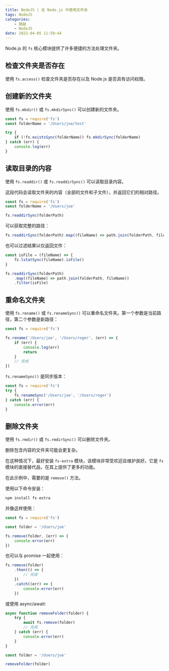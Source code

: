 ```yaml
---
title: NodeJS | 在 Node.js 中使用文件夹
tags: NodeJS
categories:
    - 随敲
    - NodeJS
date: 2022-04-05 11:59:44
---
```


Node.js 的 `fs` 核心模块提供了许多便捷的方法处理文件夹。

## 检查文件夹是否存在

使用 `fs.access()` 检查文件夹是否存在以及 Node.js 是否具有访问权限。

## 创建新的文件夹

使用 `fs.mkdir()` 或 `fs.mkdirSync()` 可以创建新的文件夹。

```js
const fs = require('fs')
const folderName = '/Users/joe/test'

try {
    if (!fs.existsSync(folderName)) fs.mkdirSync(folderName)
} catch (err) {
    console.log(err)
}
```

## 读取目录的内容

使用 `fs.readdir()` 或 `fs.readdirSync()` 可以读取目录内容。

这段代码会读取文件夹的内容（全部的文件和子文件），并返回它们的相对路径。

```js
const fs = require('fs')
const folderName = '/Users/joe'

fs.readdirSync(folderPath)
```

可以获取完整的路径：

```js
fs.readdirSync(folderPath).map((fileName) => path.join(folderPath, fileName))
```

也可以过滤结果以仅返回文件：

```js
const isFile = (fileName) => {
    fs.lstatSync(fileName).isFile()
}

fs.readdirSync(folderPath)
    .map((fileName) => path.join(folderPath, fileName))
    .filter(isFile)
```

## 重命名文件夹

使用 `fs.rename()` 或 `fs.renameSync()` 可以重命名文件夹。第一个参数是当前路径，第二个参数是新路径：

```js
const fs = require('fs')

fs.rename('/Users/joe', '/Users/roger', (err) => {
    if (err) {
        console.log(err)
        return
    }
    // 完成
})
```

`fs.renameSync()` 是同步版本：

```js
const fs = require('fs')
try {
    fs.renameSync('/Users/joe', '/Users/roger')
} catch (err) {
    console.error(err)
}
```

## 删除文件夹

使用 `fs.rmdir()` 或 `fs.rmdirSync()` 可以删除文件夹。

删除包含内容的文件夹可能会更复杂。

在这种情况下，最好安装 `fs-extra` 模块，该模块非常受欢迎且维护良好。它是 `fs` 模块的直接替代品，在其上提供了更多的功能。

在此示例中，需要的是 `remove()` 方法。

使用以下命令安装：

```js
npm install fs-extra
```

并像这样使用：

```js
const fs = require('fs')

const folder = '/Users/joe'

fs.remove(folder, (err) => {
    console.error(err)
})
```

也可以与 promise 一起使用：

```js
fs.remove(folder)
    .then(() => {
        // 完成
    })
    .catch((err) => {
        console.error(err)
    })
```

或使用 async/await:

```js
async function removeFolder(folder) {
    try {
        await fs.remove(folder)
        // 完成
    } catch (err) {
        console.error(err)
    }
}

const folder = '/Users/joe'

removeFolder(folder)
```
